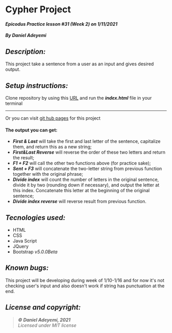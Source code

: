 # Cypher Project
#### *Epicodus Practice lesson #31 (Week 2) on 1/11/2021*
***By Daniel Adeyemi***

## *Description:*
This project take a sentence from a user as an input and gives desired output.

## *Setup instructions:*
Clone repository by using this [URL](https://github.com/DanielAdeyemi/Epicodus_1_11_JQuery_practice.git) and run the ***index.html*** file in your terminal
***
Or you can visit [git hub pages](https://danieladeyemi.github.io/Epicodus_1_11_JQuery_practice) for this project
#### **The output you can get:**
* ***First & Last*** will take the first and last letter of the sentence, capitalize them, and return this as a new string;
* ***First&Last Reverse*** will reverse the order of these two letters and return the result;
* ***F1 + F2*** will call the other two functions above (for practice sake);
* ***Sent + F3*** will concatenate the two-letter string from previous function together with the original phrase;
* ***Divide index*** will count the number of letters in the original sentence, divide it by two (rounding down if necessary), and output the letter at this index. Concatenate this letter at the beginning of the original sentence;
* ***Divide index reverse*** will reverse result from previous function.

## *Tecnologies used:*
* HTML
* CSS
* Java Script
* JQuery
* Bootstrap *v5.0.0Beta*

## *Known bugs:*
This project will be developing during week of 1/10-1/16 and for now it's not checking user's input and also doesn't work if string has punctuation at the end.

## *License and copyright:*

> ***© Daniel Adeyemi, 2021***   
> *Licensed under MIT license*